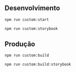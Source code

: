 ## Desenvolvimento

```bash
npm run custom:start
```

```bash
npm run custom:storybook
```

## Produção

```bash
npm run custom:build
```

```bash
npm run custom:build:storybook
```